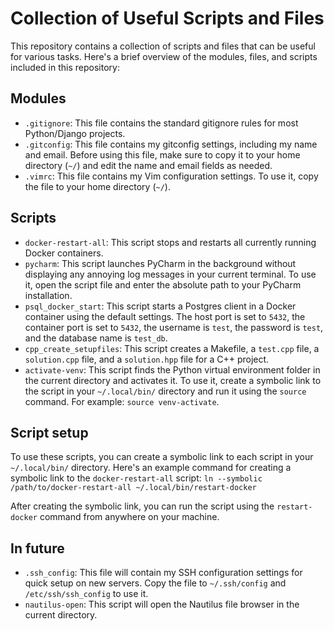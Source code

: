 # Collection of Useful Scripts and Files

This repository contains a collection of scripts and files that can be useful for various tasks. Here's a brief overview of the modules, files, and scripts included in this repository:

## Modules

* `.gitignore`: This file contains the standard gitignore rules for most Python/Django projects.
* `.gitconfig`: This file contains my gitconfig settings, including my name and email. Before using this file, make sure to copy it to your home directory (`~/`) and edit the name and email fields as needed.
* `.vimrc`: This file contains my Vim configuration settings. To use it, copy the file to your home directory (`~/`).

## Scripts

* `docker-restart-all`: This script stops and restarts all currently running Docker containers.
* `pycharm`: This script launches PyCharm in the background without displaying any annoying log messages in your current terminal. To use it, open the script file and enter the absolute path to your PyCharm installation.
* `psql_docker_start`: This script starts a Postgres client in a Docker container using the default settings. The host port is set to `5432`, the container port is set to `5432`, the username is `test`, the password is `test`, and the database name is `test_db`.
* `cpp_create_setupfiles`: This script creates a Makefile, a `test.cpp` file, a `solution.cpp` file, and a `solution.hpp` file for a C++ project.
* `activate-venv`: This script finds the Python virtual environment folder in the current directory and activates it. To use it, create a symbolic link to the script in your `~/.local/bin/` directory and run it using the `source` command. For example: `source venv-activate`.

## Script setup

To use these scripts, you can create a symbolic link to each script in your `~/.local/bin/` directory. Here's an example command for creating a symbolic link to the `docker-restart-all` script:
`ln --symbolic /path/to/docker-restart-all ~/.local/bin/restart-docker`




After creating the symbolic link, you can run the script using the `restart-docker` command from anywhere on your machine.

## In future

* `.ssh_config`: This file will contain my SSH configuration settings for quick setup on new servers. Copy the file to `~/.ssh/config` and `/etc/ssh/ssh_config` to use it.
* `nautilus-open`: This script will open the Nautilus file browser in the current directory.
